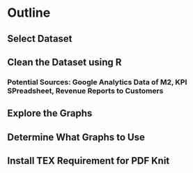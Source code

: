 # Outline

## Select Dataset

## Clean the Dataset using R
### Potential Sources: Google Analytics Data of M2, KPI SPreadsheet, Revenue Reports to Customers


## Explore the Graphs

## Determine What Graphs to Use 

## Install TEX Requirement for PDF Knit

 
